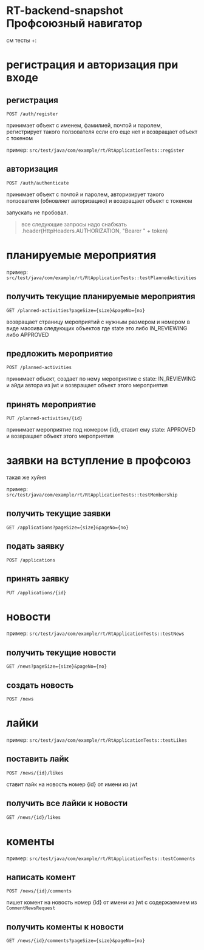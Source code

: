 # RT-backend-snapshot Профсоюзный навигатор

см тесты +:

# регистрация и авторизация при входе

## регистрация

`POST /auth/register`

принимает объект с именем, фамилией,  почтой и паролем, регистрирует такого ползователя если его еще нет и возвращает объект с токеном

пример: `src/test/java/com/example/rt/RtApplicationTests::register`

## авторизация

`POST /auth/authenticate`

принимает объект с почтой и паролем, авторизирует такого ползователя (обновляет авторизацию) и возвращает объект с токеном

запускать не пробовал.

> все следующие запросы надо снабжать .header(HttpHeaders.AUTHORIZATION, "Bearer " + token)

# планируемые мероприятия

пример: `src/test/java/com/example/rt/RtApplicationTests::testPlannedActivities`

## получить текущие планируемые мероприятия

`GET /planned-activities?pageSize={size}&pageNo={no}`

возвращает страницу мероприятий с нужным размером и номером в виде массива следующих объектов где state это либо IN_REVIEWING либо APPROVED

## предложить мероприятие

`POST /planned-activities`

принимает объект, создает по нему мероприятие с state: IN_REVIEWING и айди автора из jwt и возвращает объект этого мероприятия

## принять мероприятие

`PUT /planned-activities/{id}`

принимает мероприятие под номером {id}, ставит ему state: APPROVED и возвращает объект этого мероприятия 

# заявки на вступление в профсоюз

такая же хуйня

пример: `src/test/java/com/example/rt/RtApplicationTests::testMembership`

## получить текущие заявки

`GET /applications?pageSize={size}&pageNo={no}`

## подать заявку

`POST /applications`

## принять заявку

`PUT /applications/{id}`

# новости

пример: `src/test/java/com/example/rt/RtApplicationTests::testNews`

## получить текущие новости

`GET /news?pageSize={size}&pageNo={no}`

## создать новость

`POST /news`

# лайки

пример: `src/test/java/com/example/rt/RtApplicationTests::testLikes`

## поставить лайк

`POST /news/{id}/likes`

ставит лайк на новость номер {id} от имени из jwt

## получить все лайки к новости

`GET /news/{id}/likes`

# коменты

пример: `src/test/java/com/example/rt/RtApplicationTests::testComments`

## написать комент

`POST /news/{id}/comments`

пишет комент на новость номер {id} от имени из jwt с содержаемием из `CommentNewsRequest`

## получить коменты к новости

`GET /news/{id}/comments?pageSize={size}&pageNo={no}`
